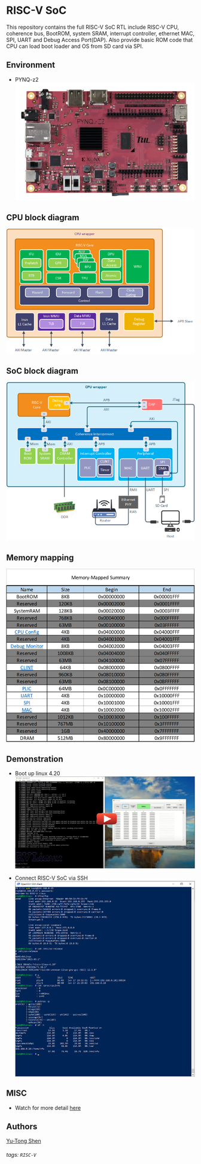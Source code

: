 # RISC-V SoC
This repository contains the full RISC-V SoC RTL include RISC-V CPU, coherence bus, BootROM, system SRAM, interrupt controller, ethernet MAC, SPI, UART and Debug Access Port(DAP). Also provide basic ROM code that CPU can load boot loader and OS from SD card via SPI.

## Environment
- PYNQ-z2
  ![](figures/pynq_z2.png)


## CPU block diagram
  ![](figures/rv_cpu.png)

## SoC block diagram
  ![](figures/rv_soc.png)

## Memory mapping
  ![](figures/mmap.png)

## Demonstration
- Boot up linux 4.20
  ![](figures/bootup_video.png)

- Connect RISC-V SoC via SSH
  ![](figures/demo_ssh.png)

## MISC
- Watch for more detail [here](https://hackmd.io/@w4K9apQGS8-NFtsnFXutfg/B1Re5uGa5)

## Authors
[Yu-Tong Shen](https://github.com/yutongshen/)

###### tags: `RISC-V`
